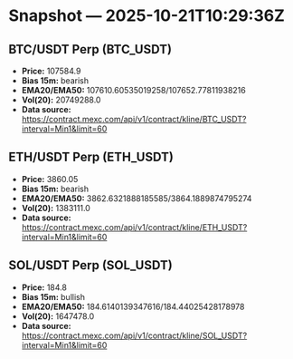 # Snapshot — 2025-10-21T10:29:36Z

## BTC/USDT Perp (BTC_USDT)
- **Price:** 107584.9
- **Bias 15m:** bearish
- **EMA20/EMA50:** 107610.60535019258/107652.77811938216
- **Vol(20):** 20749288.0
- **Data source:** https://contract.mexc.com/api/v1/contract/kline/BTC_USDT?interval=Min1&limit=60

## ETH/USDT Perp (ETH_USDT)
- **Price:** 3860.05
- **Bias 15m:** bearish
- **EMA20/EMA50:** 3862.6321888185585/3864.1889874795274
- **Vol(20):** 1383111.0
- **Data source:** https://contract.mexc.com/api/v1/contract/kline/ETH_USDT?interval=Min1&limit=60

## SOL/USDT Perp (SOL_USDT)
- **Price:** 184.8
- **Bias 15m:** bullish
- **EMA20/EMA50:** 184.6140139347616/184.44025428178978
- **Vol(20):** 1647478.0
- **Data source:** https://contract.mexc.com/api/v1/contract/kline/SOL_USDT?interval=Min1&limit=60
